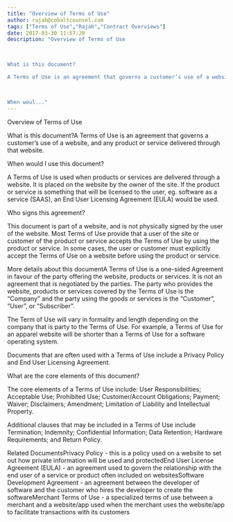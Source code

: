 ```yaml
---
title: "Overview of Terms of Use"
author: rajah@cobaltcounsel.com
tags: ["Terms of Use","Rajah","Contract Overviews"]
date: 2017-03-30 11:57:20
description: "Overview of Terms of Use

 

What is this document?

A Terms of Use is an agreement that governs a customer’s use of a website, and any product or service delivered through that website.

 

When woul..."
---
```


Overview of Terms of Use

 

What is this document?A Terms of Use is an agreement that governs a customer’s use of a website, and any product or service delivered through that website.

 

When would I use this document?

A Terms of Use is used when products or services are delivered through a website. It is placed on the website by the owner of the site. If the product or service is something that will be licensed to the user, eg. software as a service (SAAS), an End User Licensing Agreement (EULA) would be used.

 

Who signs this agreement?

This document is part of a website, and is not physically signed by the user of the website. Most Terms of Use provide that a user of the site or customer of the product or service accepts the Terms of Use by using the product or service. In some cases, the user or customer must explicitly accept the Terms of Use on a website before using the product or service.

 

More details about this documentA Terms of Use is a one-sided Agreement in favour of the party offering the website, products or services. It is not an agreement that is negotiated by the parties. The party who provides the website, products or services covered by the Terms of Use is the “Company” and the party using the goods or services is the “Customer”, “User”, or “Subscriber”.

The Term of Use will vary in formality and length depending on the company that is party to the Terms of Use. For example, a Terms of Use for an apparel website will be shorter than a Terms of Use for a software operating system.

Documents that are often used with a Terms of Use include a Privacy Policy and End User Licensing Agreement.

 

What are the core elements of this document?

The core elements of a Terms of Use include: User Responsibilities; Acceptable Use; Prohibited Use; Customer/Account Obligations; Payment; Waiver; Disclaimers; Amendment; Limitation of Liability and Intellectual Property.

Additional clauses that may be included in a Terms of Use include Termination; Indemnity; Confidential Information; Data Retention; Hardware Requirements; and Return Policy.

 

Related DocumentsPrivacy Policy - this is a policy used on a website to set out how private information will be used and protectedEnd User License Agreement (EULA) - an agreement used to govern the relationship with the end user of a service or product often included on websitesSoftware Development Agreement - an agreement between the developer of software and the customer who hires the developer to create the softwareMerchant Terms of Use - a specialized terms of use between a merchant and a website/app used when the merchant uses the website/app to facilitate transactions with its customers